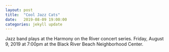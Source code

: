 ```yaml
---
layout: post
title:  "Cool Jazz Cats"
date:   2019-08-09 19:00:00
categories: jekyll update
---
```


<div class="entry-content">
<p>Jazz band plays at the Harmony on the River concert series.
Friday, August 9, 2019 at 7:00pm at the Black River Beach Neighborhood Center.
</p>
</div>
